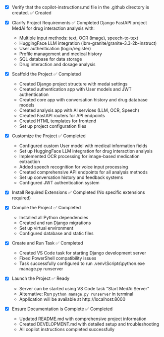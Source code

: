 <!-- Use this file to provide workspace-specific custom instructions to Copilot. For more details, visit https://code.visualstudio.com/docs/copilot/copilot-customization#_use-a-githubcopilotinstructionsmd-file -->
- [x] Verify that the copilot-instructions.md file in the .github directory is created. ✅ Created

- [x] Clarify Project Requirements ✅ Completed
	Django FastAPI project MedAi for drug interaction analysis with:
	- Multiple input methods: text, OCR (image), speech-to-text
	- HuggingFace LLM integration (ibm-granite/granite-3.3-2b-instruct)
	- User authentication (login/register)
	- Profile management and medical history
	- SQL database for data storage
	- Drug interaction and dosage analysis

- [x] Scaffold the Project ✅ Completed
	- Created Django project structure with medai settings
	- Created authentication app with User models and JWT authentication
	- Created core app with conversation history and drug database models
	- Created analysis app with AI services (LLM, OCR, Speech)
	- Created FastAPI routers for API endpoints
	- Created HTML templates for frontend
	- Set up project configuration files

- [x] Customize the Project ✅ Completed
	- Configured custom User model with medical information fields
	- Set up HuggingFace LLM integration for drug interaction analysis
	- Implemented OCR processing for image-based medication extraction
	- Added speech recognition for voice input processing
	- Created comprehensive API endpoints for all analysis methods
	- Set up conversation history and feedback systems
	- Configured JWT authentication system

- [x] Install Required Extensions ✅ Completed (No specific extensions required)

- [x] Compile the Project ✅ Completed
	- Installed all Python dependencies
	- Created and ran Django migrations
	- Set up virtual environment
	- Configured database and static files

- [x] Create and Run Task ✅ Completed
	- Created VS Code task for starting Django development server
	- Fixed PowerShell compatibility issues
	- Task successfully configured to run .venv\Scripts\python.exe manage.py runserver

- [x] Launch the Project ✅ Ready
	- Server can be started using VS Code task "Start MedAi Server"
	- Alternative: Run `python manage.py runserver` in terminal
	- Application will be available at http://localhost:8000

- [x] Ensure Documentation is Complete ✅ Completed
	- Updated README.md with comprehensive project information
	- Created DEVELOPMENT.md with detailed setup and troubleshooting
	- All copilot instructions completed successfully
